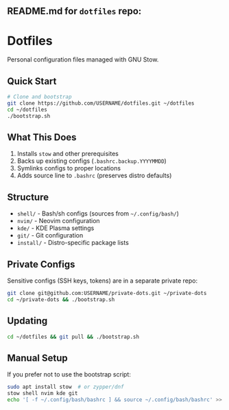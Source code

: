 ## README.md for `dotfiles` repo:


# Dotfiles

Personal configuration files managed with GNU Stow.

## Quick Start

```bash
# Clone and bootstrap
git clone https://github.com/USERNAME/dotfiles.git ~/dotfiles
cd ~/dotfiles
./bootstrap.sh
```

## What This Does

1. Installs `stow` and other prerequisites
2. Backs up existing configs (`.bashrc.backup.YYYYMMDD`)
3. Symlinks configs to proper locations
4. Adds source line to `.bashrc` (preserves distro defaults)

## Structure

- `shell/` - Bash/sh configs (sources from `~/.config/bash/`)
- `nvim/` - Neovim configuration
- `kde/` - KDE Plasma settings
- `git/` - Git configuration
- `install/` - Distro-specific package lists

## Private Configs

Sensitive configs (SSH keys, tokens) are in a separate private repo:
```bash
git clone git@github.com:USERNAME/private-dots.git ~/private-dots
cd ~/private-dots && ./bootstrap.sh
```

## Updating

```bash
cd ~/dotfiles && git pull && ./bootstrap.sh
```

## Manual Setup

If you prefer not to use the bootstrap script:
```bash
sudo apt install stow  # or zypper/dnf
stow shell nvim kde git
echo '[ -f ~/.config/bash/bashrc ] && source ~/.config/bash/bashrc' >> ~/.bashrc
```


